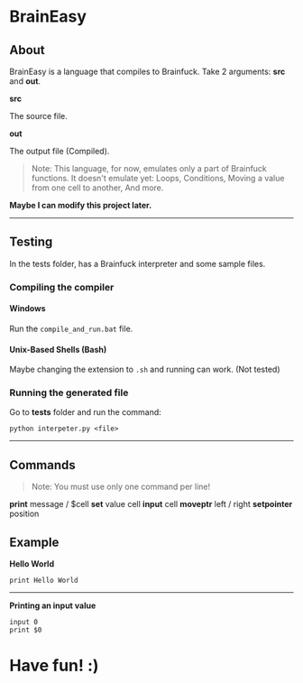 # BrainEasy

## About

BrainEasy is a language that compiles to Brainfuck.
Take 2 arguments: **src** and **out**.

**src**

The source file.

**out**

The output file (Compiled).

> Note: This language, for now, emulates only a part of Brainfuck functions. It doesn't emulate yet:
> Loops,
> Conditions,
> Moving a value from one cell to another,
> And more.

**Maybe I can modify this project later.**

--------------------------

## Testing

In the tests folder, has a Brainfuck interpreter and some sample files.

### Compiling the compiler

#### Windows

Run the `compile_and_run.bat` file.

#### Unix-Based Shells (Bash)

Maybe changing the extension to `.sh` and running can work.
(Not tested)

### Running the generated file

Go to **tests** folder and run the command:

`python interpeter.py <file>`

--------------------------

## Commands

> Note: You must use only one command per line!

**print** message / $cell
**set** value cell
**input** cell
**moveptr** left / right
**setpointer** position

## Example

**Hello World**

`print Hello World`

---------------

**Printing an input value**

```
input 0
print $0
```

# Have fun! :)
